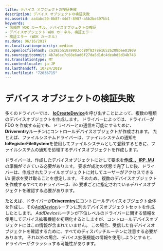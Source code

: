 ```yaml
---
title: デバイス オブジェクトの検証失敗
description: デバイス オブジェクトの検証失敗
ms.assetid: aa4abc20-0b87-44d7-8987-a5b2be397bb1
keywords:
- 信頼性 WDK カーネル、デバイスオブジェクトの検証
- デバイスオブジェクト WDK カーネル、検証エラー
- 検証エラー (WDK カーネル)
ms.date: 06/16/2017
ms.localizationpriority: medium
ms.openlocfilehash: ca192ba18a9903cc80f8378e16526208bee01909
ms.sourcegitcommit: 4b7a6ac7c68e6ad6f27da5d1dc4deabd5d34b748
ms.translationtype: MT
ms.contentlocale: ja-JP
ms.lasthandoff: 10/24/2019
ms.locfileid: "72836715"
---
```

# <a name="failure-to-validate-device-objects"></a>デバイス オブジェクトの検証失敗





多くのドライバーでは、 [**IoCreateDevice**](https://docs.microsoft.com/windows-hardware/drivers/ddi/wdm/nf-wdm-iocreatedevice)を呼び出すことによって、複数の種類のデバイスオブジェクトを作成します。 ドライバーによっては、ドライバーが FDO を作成する前でも、ドライバーとの通信を可能にするために、 **Driverentry**ルーチンにコントロールデバイスオブジェクトが作成されます。 たとえば、ファイルシステムドライバーは、ファイルシステムの通知を**IoRegisterFileSystem**を使用してファイルシステムとして登録するときに、ファイルシステムの通知を処理するデバイスオブジェクトを作成します。

ドライバーは、作成したデバイスオブジェクトに対して要求を[**作成\_、IRP\_MJ**](https://docs.microsoft.com/windows-hardware/drivers/kernel/irp-mj-create)の準備ができている必要があります。 要求が成功の状態で完了した後、ドライバーは、作成されたファイルオブジェクトに対してユーザーがアクセスできる i/o 要求を受け取ることを想定します。 そのため、複数のデバイスオブジェクトを作成するすべてのドライバーは、i/o 要求ごとに指定されているデバイスオブジェクトを確認する必要があります。

たとえば、ドライバーが[**Driverentry**](https://docs.microsoft.com/windows-hardware/drivers/ddi/wdm/nc-wdm-driver_initialize)にコントロールデバイスオブジェクト全体を作成し、その[*AddDevice*](https://docs.microsoft.com/windows-hardware/drivers/ddi/wdm/nc-wdm-driver_add_device)ルーチンに別のデバイスオブジェクトセットを作成したとします。 *AddDevice*ルーチンが下位レベルのドライバーに関する情報を使用してデバイス拡張機能を初期化するとしますが、コントロールデバイスオブジェクトにはこの情報が含まれていません。 この場合、受信した各デバイスオブジェクトを確認するために、すべてのディスパッチルーチンに注意する必要があります。 それ以外の場合、デバイス拡張機能の情報を使用しようとすると、ドライバーがクラッシュする可能性があります。

 

 




